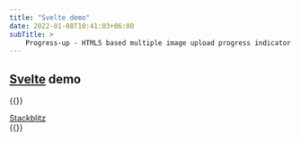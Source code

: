 ```yaml
---
title: "Svelte demo"
date: 2022-01-08T10:41:03+06:00
subTitle: >
    Progress-up - HTML5 based multiple image upload progress indicator plugin demos
---
```


## [Svelte](https://svelte.dev) demo

<!--
{{<rawhtml>}}
<div class="w-full">
<iframe
class="layout-frame"
src="https://stackblitz.com/edit/vitejs-vite-vu9dag"></iframe>
</div>
{{</rawhtml>}}
-->

{{<rawhtml>}}
<div class="flex justify-center">
<a href="https://stackblitz.com/edit/vitejs-vite-vu9dag" class="bg-blue-200 rounded shadow-md text-black px-4 py-3 no-underline">Stackblitz </a>
</div>
{{</rawhtml>}}


